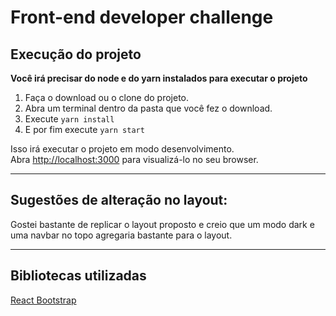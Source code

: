 # Front-end developer challenge

## Execução do projeto

**Você irá precisar do node e do yarn instalados para executar o projeto**

1. Faça o download ou o clone do projeto.
2. Abra um terminal dentro da pasta que você fez o download.
3. Execute `yarn install`
4. E por fim execute `yarn start`

Isso irá executar o projeto em modo desenvolvimento.<br />
Abra [http://localhost:3000](http://localhost:3000) para visualizá-lo no seu browser.

---

## Sugestões de alteração no layout:

Gostei bastante de replicar o layout proposto e creio que um modo dark e uma navbar no topo agregaria bastante para o layout.

---

## Bibliotecas utilizadas

[React Bootstrap](https://react-bootstrap.github.io/)
